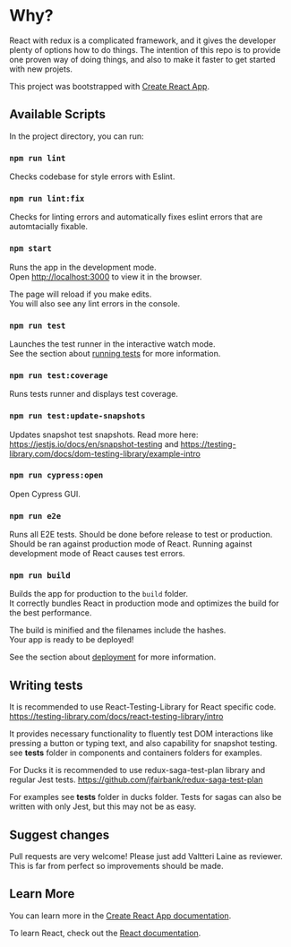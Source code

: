 # Why?

React with redux is a complicated framework, and it gives the developer plenty of options how to do things. The intention of this repo is to provide one proven way of doing things, and also to make it faster to get started with new projets.

This project was bootstrapped with [Create React App](https://github.com/facebook/create-react-app).

## Available Scripts

In the project directory, you can run:

### `npm run lint`

Checks codebase for style errors with Eslint.

### `npm run lint:fix`

Checks for linting errors and automatically fixes eslint errors that are automtacially fixable.

### `npm start`

Runs the app in the development mode.<br />
Open [http://localhost:3000](http://localhost:3000) to view it in the browser.

The page will reload if you make edits.<br />
You will also see any lint errors in the console.

### `npm run test`

Launches the test runner in the interactive watch mode.<br />
See the section about [running tests](https://facebook.github.io/create-react-app/docs/running-tests) for more information.

### `npm run test:coverage`

Runs tests runner and displays test coverage.

### `npm run test:update-snapshots`

Updates snapshot test snapshots.
Read more here: https://jestjs.io/docs/en/snapshot-testing and https://testing-library.com/docs/dom-testing-library/example-intro

### `npm run cypress:open`

Open Cypress GUI.

### `npm run e2e`

Runs all E2E tests. Should be done before release to test or production. Should be ran against production mode of React. Running against development mode of React causes test errors.

### `npm run build`

Builds the app for production to the `build` folder.<br />
It correctly bundles React in production mode and optimizes the build for the best performance.

The build is minified and the filenames include the hashes.<br />
Your app is ready to be deployed!

See the section about [deployment](https://facebook.github.io/create-react-app/docs/deployment) for more information.

## Writing tests

It is recommended to use React-Testing-Library for React specific code. https://testing-library.com/docs/react-testing-library/intro

It provides necessary functionality to fluently test DOM interactions like pressing a button or typing text, and also capability for snapshot testing. see **tests** folder in components and containers folders for examples.

For Ducks it is recommended to use redux-saga-test-plan library and regular Jest tests. https://github.com/jfairbank/redux-saga-test-plan

For examples see **tests** folder in ducks folder. Tests for sagas can also be written with only Jest, but this may not be as easy.

## Suggest changes

Pull requests are very welcome! Please just add Valtteri Laine as reviewer. This is far from perfect so improvements should be made.

## Learn More

You can learn more in the [Create React App documentation](https://facebook.github.io/create-react-app/docs/getting-started).

To learn React, check out the [React documentation](https://reactjs.org/).
